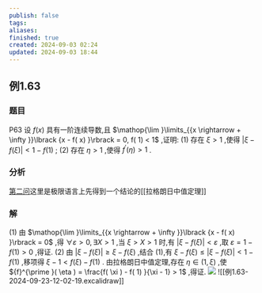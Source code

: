 ```yaml
---
publish: false
tags: 
aliases: 
finished: true
created: 2024-09-03 02:24
updated: 2024-09-03 18:44
---
```

## 例1.63
### 题目
P63 设 $f( x)$ 具有一阶连续导数,且 $\mathop{\lim }\limits_{{x \rightarrow + \infty }}\lbrack {x - f( x) }\rbrack = 0, f( 1) < 1$ ,证明:
(1) 存在 $\xi > 1$ ,使得 $| {\xi - f( \xi ) }| < 1 - f( 1)$ ;
(2) 存在 $\eta > 1$ ,使得 ${f}^{\prime }( \eta ) > 1$ .
### 分析
[第二问](https://www.bilibili.com/video/BV1Yw4m1a757?t=186.1&p=64)这里是极限语言上先得到一个结论的[[拉格朗日中值定理]]
### 解
(1) 由 $\mathop{\lim }\limits_{{x \rightarrow + \infty }}\lbrack {x - f( x) }\rbrack = 0$ ,得 $\forall \varepsilon > 0,\exists X > 1$ ,当 $\xi > X > 1$ 时,有 $| {\xi - f( \xi ) }| < \varepsilon$ ,取 $\varepsilon = 1 - f( 1) > 0$ ,得证.
(2) 由 $| {\xi - f( \xi ) }| \geq \xi - f( \xi )$ ,结合 (1),有 $\xi - f( \xi ) \leq | {\xi - f( \xi ) }| < 1 - f( 1)$ ,移项得 $\xi - 1 < f( \xi ) - f( 1)$ .
由拉格朗日中值定理,存在 $\eta \in ( {1,\xi })$ ,使 ${f}^{\prime }( \eta ) = \frac{f( \xi ) - f( 1) }{\xi - 1} > 1$ ,得证.
![](https://img.hwenyi.live/202409231219562.webp)
![[例1.63-2024-09-23-12-02-19.excalidraw]]